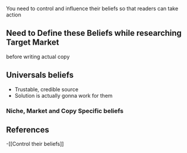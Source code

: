 You need to control and influence their beliefs so that readers can take action

## Need to Define these Beliefs while researching Target Market

before writing actual copy

## Universals beliefs

- Trustable, credible source 
- Solution is actually gonna work for them

### Niche, Market and Copy Specific beliefs 

## References
<!-- Links to pages not referenced in the content -->
-[[Control their beliefs]]